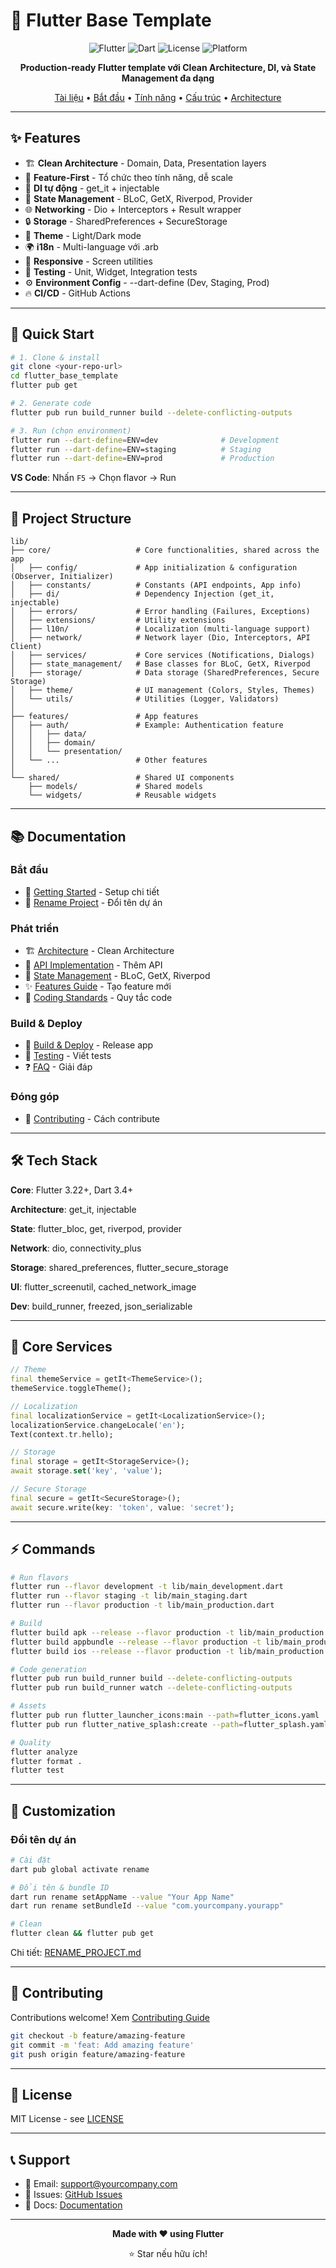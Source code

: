 # 🚀 Flutter Base Template

<div align="center">

![Flutter](https://img.shields.io/badge/Flutter-3.22.0+-02569B?logo=flutter&logoColor=white)
![Dart](https://img.shields.io/badge/Dart-3.4.0+-0175C2?logo=dart&logoColor=white)
![License](https://img.shields.io/badge/License-MIT-green.svg)
![Platform](https://img.shields.io/badge/Platform-Android%20|%20iOS-blue.svg)

**Production-ready Flutter template với Clean Architecture, DI, và State Management đa dạng**

[Tài liệu](#-documentation) • [Bắt đầu](#-quick-start) • [Tính năng](#-features) • [Cấu trúc](#-project-structure) • [Architecture](#-architecture-flow)

</div>

---

## ✨ Features

- 🏗️ **Clean Architecture** - Domain, Data, Presentation layers
- 📁 **Feature-First** - Tổ chức theo tính năng, dễ scale
- 💉 **DI tự động** - get_it + injectable
- 🔄 **State Management** - BLoC, GetX, Riverpod, Provider
- 🌐 **Networking** - Dio + Interceptors + Result wrapper
- 🔒 **Storage** - SharedPreferences + SecureStorage
- 🎨 **Theme** - Light/Dark mode
- 🌍 **i18n** - Multi-language với .arb
- 📱 **Responsive** - Screen utilities
- 🧪 **Testing** - Unit, Widget, Integration tests
- ⚙️ **Environment Config** - --dart-define (Dev, Staging, Prod)
- 🔥 **CI/CD** - GitHub Actions

---

## 🚀 Quick Start

```bash
# 1. Clone & install
git clone <your-repo-url>
cd flutter_base_template
flutter pub get

# 2. Generate code
flutter pub run build_runner build --delete-conflicting-outputs

# 3. Run (chọn environment)
flutter run --dart-define=ENV=dev              # Development
flutter run --dart-define=ENV=staging          # Staging
flutter run --dart-define=ENV=prod             # Production
```

**VS Code**: Nhấn `F5` → Chọn flavor → Run

---

## 📂 Project Structure

```
lib/
├── core/                   # Core functionalities, shared across the app
│   ├── config/             # App initialization & configuration (Observer, Initializer)
│   ├── constants/          # Constants (API endpoints, App info)
│   ├── di/                 # Dependency Injection (get_it, injectable)
│   ├── errors/             # Error handling (Failures, Exceptions)
│   ├── extensions/         # Utility extensions
│   ├── l10n/               # Localization (multi-language support)
│   ├── network/            # Network layer (Dio, Interceptors, API Client)
│   ├── services/           # Core services (Notifications, Dialogs)
│   ├── state_management/   # Base classes for BLoC, GetX, Riverpod
│   ├── storage/            # Data storage (SharedPreferences, Secure Storage)
│   ├── theme/              # UI management (Colors, Styles, Themes)
│   └── utils/              # Utilities (Logger, Validators)
│
├── features/               # App features
│   ├── auth/               # Example: Authentication feature
│   │   ├── data/
│   │   ├── domain/
│   │   └── presentation/
│   └── ...                 # Other features
│
└── shared/                 # Shared UI components
    ├── models/             # Shared models
    └── widgets/            # Reusable widgets
```

---

## 📚 Documentation

### Bắt đầu
- 📖 [Getting Started](docs/GETTING_STARTED.md) - Setup chi tiết
- 🎨 [Rename Project](docs/RENAME_PROJECT.md) - Đổi tên dự án

### Phát triển
- 🏗️ [Architecture](docs/ARCHITECTURE.md) - Clean Architecture
- 🔌 [API Implementation](docs/API_IMPLEMENTATION.md) - Thêm API
- 🔄 [State Management](docs/STATE_MANAGEMENT.md) - BLoC, GetX, Riverpod
- ✨ [Features Guide](docs/FEATURES_GUIDE.md) - Tạo feature mới
- 📝 [Coding Standards](docs/CODING_STANDARDS.md) - Quy tắc code

### Build & Deploy
- 🚀 [Build & Deploy](docs/BUILD_AND_DEPLOY.md) - Release app
- 🧪 [Testing](docs/TESTING.md) - Viết tests
- ❓ [FAQ](docs/FAQ.md) - Giải đáp

### Đóng góp
- 🤝 [Contributing](docs/CONTRIBUTING.md) - Cách contribute

---

## 🛠️ Tech Stack

**Core**: Flutter 3.22+, Dart 3.4+

**Architecture**: get_it, injectable

**State**: flutter_bloc, get, riverpod, provider

**Network**: dio, connectivity_plus

**Storage**: shared_preferences, flutter_secure_storage

**UI**: flutter_screenutil, cached_network_image

**Dev**: build_runner, freezed, json_serializable

---

## 🎯 Core Services

```dart
// Theme
final themeService = getIt<ThemeService>();
themeService.toggleTheme();

// Localization
final localizationService = getIt<LocalizationService>();
localizationService.changeLocale('en');
Text(context.tr.hello);

// Storage
final storage = getIt<StorageService>();
await storage.set('key', 'value');

// Secure Storage
final secure = getIt<SecureStorage>();
await secure.write(key: 'token', value: 'secret');
```

---

## ⚡ Commands

```bash
# Run flavors
flutter run --flavor development -t lib/main_development.dart
flutter run --flavor staging -t lib/main_staging.dart
flutter run --flavor production -t lib/main_production.dart

# Build
flutter build apk --release --flavor production -t lib/main_production.dart
flutter build appbundle --release --flavor production -t lib/main_production.dart
flutter build ios --release --flavor production -t lib/main_production.dart

# Code generation
flutter pub run build_runner build --delete-conflicting-outputs
flutter pub run build_runner watch --delete-conflicting-outputs

# Assets
flutter pub run flutter_launcher_icons:main --path=flutter_icons.yaml
flutter pub run flutter_native_splash:create --path=flutter_splash.yaml

# Quality
flutter analyze
flutter format .
flutter test
```

---

## 🎨 Customization

### Đổi tên dự án

```bash
# Cài đặt
dart pub global activate rename

# Đổi tên & bundle ID
dart run rename setAppName --value "Your App Name"
dart run rename setBundleId --value "com.yourcompany.yourapp"

# Clean
flutter clean && flutter pub get
```

Chi tiết: [RENAME_PROJECT.md](docs/RENAME_PROJECT.md)

---

## 🤝 Contributing

Contributions welcome! Xem [Contributing Guide](docs/CONTRIBUTING.md)

```bash
git checkout -b feature/amazing-feature
git commit -m 'feat: Add amazing feature'
git push origin feature/amazing-feature
```

---

## 📄 License

MIT License - see [LICENSE](LICENSE)

---

## 📞 Support

- 📧 Email: support@yourcompany.com
- 🐛 Issues: [GitHub Issues](https://github.com/yourrepo/issues)
- 📖 Docs: [Documentation](docs/)

---

<div align="center">

**Made with ❤️ using Flutter**

⭐ Star nếu hữu ích!

</div>